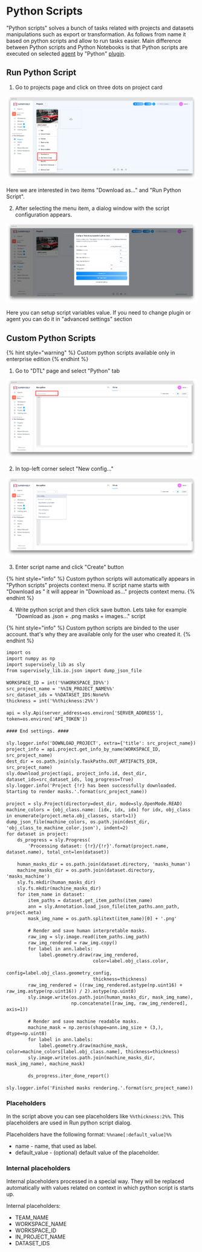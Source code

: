 # Python Scripts

"Python scripts" solves a bunch of tasks related with projects and datasets manipulations such as export or transformation. As follows from name it based on python scripts and allow to run tasks easier. Main difference between Python scripts and Python Notebooks is that Python scripts are executed on selected [agent](/cluster/agent/agent/) by "Python" [plugin](/plugins/).

## Run Python Script

1. Go to projects page and click on three dots on project card

![](assets/projects_context_menu.png)

Here we are interested in two items "Download as..." and "Run Python Script".

2. After selecting the menu item, a dialog window with the script configuration appears.

![](assets/run_script_dialog.png)

Here you can setup script variables value.
If you need to change plugin or agent you can do it in "advanced settings" section

## Custom Python Scripts

{% hint style="warning" %}
Custom python scripts available only in enterprise edition
{% endhint %}

1. Go to "DTL" page and select "Python" tab

![](assets/python_script_page.png)

2. In top-left corner select "New config..."

![](assets/create_new_config.png)

3. Enter script name and click "Create" button

{% hint style="info" %}
Custom python scripts will automatically appears in "Python scripts" projects context menu. If script name starts with "Download as " it will appear in "Download as..." projects context menu.
{% endhint %}

4. Write python script and then click save button. Lets take for example "Download as .json + .png masks + images..." script

{% hint style="info" %}
Custom python scripts are binded to the user account. that's why they are available only for the user who created it.
{% endhint %}

``` pyhon
import os
import numpy as np
import supervisely_lib as sly
from supervisely_lib.io.json import dump_json_file

WORKSPACE_ID = int('%%WORKSPACE_ID%%')
src_project_name = '%%IN_PROJECT_NAME%%'
src_dataset_ids = %%DATASET_IDS:None%%
thickness = int('%%thickness:2%%')

api = sly.Api(server_address=os.environ['SERVER_ADDRESS'], token=os.environ['API_TOKEN'])

#### End settings. ####

sly.logger.info('DOWNLOAD_PROJECT', extra={'title': src_project_name})
project_info = api.project.get_info_by_name(WORKSPACE_ID, src_project_name)
dest_dir = os.path.join(sly.TaskPaths.OUT_ARTIFACTS_DIR, src_project_name)
sly.download_project(api, project_info.id, dest_dir, dataset_ids=src_dataset_ids, log_progress=True)
sly.logger.info('Project {!r} has been successfully downloaded. Starting to render masks.'.format(src_project_name))

project = sly.Project(directory=dest_dir, mode=sly.OpenMode.READ)
machine_colors = {obj_class.name: [idx, idx, idx] for idx, obj_class in enumerate(project.meta.obj_classes, start=1)}
dump_json_file(machine_colors, os.path.join(dest_dir, 'obj_class_to_machine_color.json'), indent=2)
for dataset in project:
    ds_progress = sly.Progress(
        'Processing dataset: {!r}/{!r}'.format(project.name, dataset.name), total_cnt=len(dataset))

    human_masks_dir = os.path.join(dataset.directory, 'masks_human')
    machine_masks_dir = os.path.join(dataset.directory, 'masks_machine')
    sly.fs.mkdir(human_masks_dir)
    sly.fs.mkdir(machine_masks_dir)
    for item_name in dataset:
        item_paths = dataset.get_item_paths(item_name)
        ann = sly.Annotation.load_json_file(item_paths.ann_path, project.meta)
        mask_img_name = os.path.splitext(item_name)[0] + '.png'

        # Render and save human interpretable masks.
        raw_img = sly.image.read(item_paths.img_path)
        raw_img_rendered = raw_img.copy()
        for label in ann.labels:
            label.geometry.draw(raw_img_rendered,
                                color=label.obj_class.color,
                                config=label.obj_class.geometry_config,
                                thickness=thickness)
        raw_img_rendered = ((raw_img_rendered.astype(np.uint16) + raw_img.astype(np.uint16)) / 2).astype(np.uint8)
        sly.image.write(os.path.join(human_masks_dir, mask_img_name),
                        np.concatenate([raw_img, raw_img_rendered], axis=1))

        # Render and save machine readable masks.
        machine_mask = np.zeros(shape=ann.img_size + (3,), dtype=np.uint8)
        for label in ann.labels:
            label.geometry.draw(machine_mask, color=machine_colors[label.obj_class.name], thickness=thickness)
        sly.image.write(os.path.join(machine_masks_dir, mask_img_name), machine_mask)

        ds_progress.iter_done_report()

sly.logger.info('Finished masks rendering.'.format(src_project_name))
```

### Placeholders
In the script above you can see placeholders like `%%thickness:2%%`. This placeholders are used in Run python script dialog.

Placeholders have the following format:
`%%name[:default_value]%%`
- name - name, that used as label.
- default_value - (optional) default value of the placeholder.

### Internal placeholders
Internal placeholders processed in a special way. They will be replaced automatically with values related on context in which python script is starts up.

Internal placeholders:

- TEAM_NAME
- WORKSPACE_NAME
- WORKSPACE_ID
- IN_PROJECT_NAME
- DATASET_IDS
